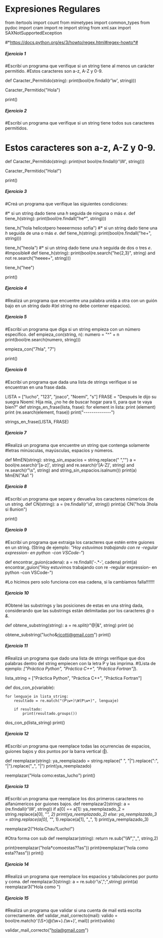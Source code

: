 # **Expresiones Regulares**
from itertools import count
from mimetypes import common_types
from pydoc import cram
import re
import string
from xml.sax import SAXNotSupportedException 

#*https://docs.python.org/es/3/howto/regex.html#regex-howto*#

##### **Ejercicio 1**
#Escribí un programa que verifique si un string tiene al menos un carácter permitido. 
#Estos caracteres son a-z, A-Z y 0-9.

def Caracter_Permitido(string):
    print(bool(re.findall(r'\w', string)))

Caracter_Permitido("Hola")

print()

##### **Ejercicio 2**

#Escribí un programa que verifique si un string tiene todos sus caracteres permitidos.
# Estos caracteres son a-z, A-Z y 0-9.

def Caracter_Permitido(string):
    print(not bool(re.findall(r'\W', string)))

Caracter_Permitido("Hola!")

print()

##### **Ejercicio 3**
#Creá un programa que verifique las siguientes condiciones:
    
#* si un string dado tiene una _h_ seguida de ninguna o más _e_.
def tiene_h(string):
    print(bool(re.findall("he*", string)))

tiene_h("hola helicotpero heeeermoso sofia")
#* si un string dado tiene una _h_ seguida de una o más _e_.
def tiene_h(string):
    print(bool(re.findall("he+", string)))

tiene_h("heola")
#* si un string dado tiene una _h_ seguida de dos o tres _e_. #Imposible#
def tiene_h(string):
    print(bool(re.search("he{2,3}", string) and not re.search("heeee+", string)))

tiene_h("hee")

print()
##### **Ejercicio 4**
#Realizá un programa que encuentre una palabra unida a otra con un guión bajo en un string dado
#(el string no debe contener espacios).



##### **Ejercicio 5**
#Escribí un programa que diga si un string empieza con un número específico.
def empieza_con(string, n):
    numero = "^" + n 
    print(bool(re.search(numero, string))) 

empieza_con("7hla", "7")

print()
##### **Ejercicio 6**
#Escribí un programa que dada una lista de strings verifique si se encuentran en una frase dada.


LISTA = ["lucho", "123", "joaco", "Noemí", "s"]
FRASE = "Después le dijo su suegra Noemí: Hija mía, ¿no he de buscar hogar para ti, para que te vaya bien?"
def strings_en_frase(lista, frase):
    for element in lista:
        print (element)
        print (re.search(element, frase))
        print("--------------")
        

strings_en_frase(LISTA, FRASE)
    

##### **Ejercicio 7**
#Realizá un programa que encuentre un string que contenga solamente
#letras minúsculas, mayúsculas, espacios y números.

def MmEN(string):
    string_sin_espacios = string.replace(" ","")
    a = bool(re.search(r'[a-z]', string) and re.search(r'[A-Z]', string) and re.search(r"\s", string) and string_sin_espacios.isalnum())
    print(a)
MmEN("Aa1 ")

##### **Ejercicio 8**
#Escribí un programa que separe y devuelva los caracteres númericos de un string.
def CN(string):
    a = (re.findall(r'\d', string))
    print(a)
CN("hola 3hola si 8union")

print()
##### **Ejercicio 9**
#Escribí un programa que extraiga los caracteres que estén entre guiones en un string. (String de ejemplo: _"Hoy estuvimos trabajando con re -regular expression- en python -con VSCode-"_)

def encontrar_guion(cadena):
    a = re.findall('-.*-', cadena)
    print(a)
encontrar_guion("Hoy estuvimos trabajando con re -regular expression- en python -con VSCode-")

#Lo hicimos pero solo funciona con esa cadena, si la cambiamos falla!!!!!!!

##### **Ejercicio 10**
#Obtené las substrings y las posiciones de estas en una string dada, considerando que las substrings están delimitadas por los caracteres _@_ o _&_.

def obtene_substring(string):
    a = re.split(r"@|&", string)
    print (a)
    
obtene_substring("lucho&ricotti@gmail.com")
print()

##### **Ejercicio 11**
#Realizá un programa que dado una lista de strings verifique que dos palabras dentro del string empiecen con la letra P y las imprima.
#(Lista de ejemplo: _["Práctica Python", "Práctica C++", "Práctica Fortran"]_).

lista_string = ["Práctica Python", "Práctica C++", "Práctica Fortran"]

def dos_con_p(variable):

    for lenguaje in lista_string:
        resultado = re.match("(P\w+)\W(P\w+)", lenguaje)

        if resultado:
            print(resultado.groups())

dos_con_p(lista_string)
print()
##### **Ejercicio 12**
#Escribí un programa que reemplace todas las ocurrencias de espacios, guiones bajos y dos puntos por la barra vertical (**|**).

def reemplazar(string):
    ya_reemplazado = string.replace(" ", "|").replace(":", "|").replace("_", "|")
    print(ya_reemplazado)

reemplazar("Hola como:estas_lucho")
print()
##### **Ejercicio 13**
#Escribí un programa que reemplace los dos primeros caracteres no alfanúmericos por guiones bajos.
def reemplazar2(string):
    a = (re.findall(r'\W', string))
    if a[0] == a[1]:
        ya_reemplazado_2 = string.replace(a[0], "_", 2)
        print(ya_reemplazado_2)
    else:
         ya_reemplazado_3 = string.replace(a[0], "_", 1).replace(a[1], "_", 1)
         print(ya_reemplazado_3)

reemplazar2("Hola:Chau?Lucho!")

#Otra forma con sub
def reemplazar(string):
    return re.sub("\W","_", string,2)

print(reemplazar("hola*comoestas??as"))
print(reemplazar("hola como esta??ass"))
print()
##### **Ejercicio 14**
#Realizá un programa que reemplace los espacios y tabulaciones por punto y coma.
def reemplazar3(string):
    a = re.sub(r'\s',";",string)
    print(a)
reemplazar3("Hola como   ")
##### **Ejercicio 15**
#Realizá un programa que validar si una cuenta de mail está escrita correctamente.
def validar_mail_correcto(mail):
     valido = bool(re.match(r'(\S+)@(\w+)\.(\w+)', mail))
     print(valido)

validar_mail_correcto("hola@gmail.com")